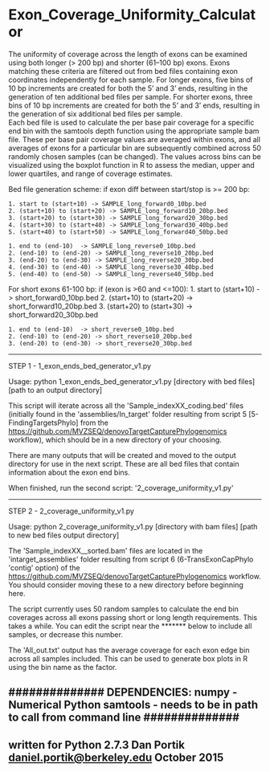 # Exon_Coverage_Uniformity_Calculator

The uniformity of coverage across the length of exons can be examined using both longer (> 200 bp) 
and shorter (61–100 bp) exons.  Exons matching these criteria are filtered out from bed files 
containing exon coordinates independently for each sample.  For longer exons, five bins of 
10 bp increments are created for both the 5’ and 3’ ends, resulting in the generation of ten 
additional bed files per sample.  For shorter exons, three bins of 10 bp increments are created 
for both the 5’ and 3’ ends, resulting in the generation of six additional bed files per sample.  
Each bed file is used to calculate the per base pair coverage for a specific end bin with the 
samtools depth function using the appropriate sample bam file.  These per base pair coverage values 
are averaged within exons, and all averages of exons for a particular bin are subsequently 
combined across 50 randomly chosen samples (can be changed). The values across bins can be
visualized using the boxplot function in R to assess the median, upper and lower quartiles, 
and range of coverage estimates.  

Bed file generation scheme:
if exon diff between start/stop is >= 200 bp:

	1. start to (start+10) -> SAMPLE_long_forward0_10bp.bed
	2. (start+10) to (start+20) -> SAMPLE_long_forward10_20bp.bed
	3. (start+20) to (start+30) -> SAMPLE_long_forward20_30bp.bed
	4. (start+30) to (start+40) -> SAMPLE_long_forward30_40bp.bed
	5. (start+40) to (start+50) -> SAMPLE_long_forward40_50bp.bed

	1. end to (end-10)  -> SAMPLE_long_reverse0_10bp.bed
	2. (end-10) to (end-20) -> SAMPLE_long_reverse10_20bp.bed
	3. (end-20) to (end-30) -> SAMPLE_long_reverse20_30bp.bed
	4. (end-30) to (end-40) -> SAMPLE_long_reverse30_40bp.bed
	5. (end-40) to (end-50) -> SAMPLE_long_reverse40_50bp.bed
 

For short exons 61-100 bp:
if (exon is >60 and <=100):
	1. start to (start+10) -> short_forward0_10bp.bed
	2. (start+10) to (start+20) -> short_forward10_20bp.bed
	3. (start+20) to (start+30) -> short_forward20_30bp.bed

	1. end to (end-10)  -> short_reverse0_10bp.bed
	2. (end-10) to (end-20) -> short_reverse10_20bp.bed
	3. (end-20) to (end-30) -> short_reverse20_30bp.bed


------------------------------------------------------------------------------------------
STEP 1 - 1_exon_ends_bed_generator_v1.py


Usage: python 1_exon_ends_bed_generator_v1.py [directory with bed files] [path to an output directory]

This script will iterate across all the 'Sample_indexXX_coding.bed' files (initially found in the 
'assemblies/In_target' folder resulting from script 5 [5-FindingTargetsPhylo] from the 
https://github.com/MVZSEQ/denovoTargetCapturePhylogenomics workflow), which should be in a 
new directory of your choosing.

There are many outputs that will be created and moved to the output directory for use in the next script.
These are all bed files that contain information about the exon end bins.

When finished, run the second script: '2_coverage_uniformity_v1.py'

------------------------------------------------------------------------------------------
STEP 2 - 2_coverage_uniformity_v1.py

Usage: python 2_coverage_uniformity_v1.py [directory with bam files] [path to new bed files output directory]


The 'Sample_indexXX__sorted.bam' files are located in the 'intarget_assemblies' folder resulting 
from script 6 (6-TransExonCapPhylo 'contig' option) of the 
https://github.com/MVZSEQ/denovoTargetCapturePhylogenomics workflow.
You should consider moving these to a new directory before beginning here.

The script currently uses 50 random samples to calculate the end bin coverages across 
all exons passing short or long length requirements.  This takes a while.  You can edit 
the script near the ******* below to include all samples, or decrease this number.  

The 'All_out.txt' output has the average coverage for each exon edge bin across all samples
included.  This can be used to generate box plots in R using the bin name as the factor.

##############
DEPENDENCIES:
numpy - Numerical Python
samtools - needs to be in path to call from command line
##############
------------------------
written for Python 2.7.3
Dan Portik
daniel.portik@berkeley.edu
October 2015
------------------------
